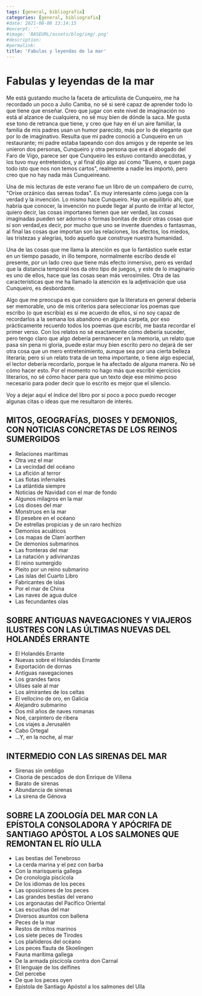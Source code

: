 ```yaml
---
tags: [general, bibliografia]
categories: [general, bibliografia]
#date: 2021-08-08 13:14:15
#excerpt: ''
#image: 'BASEURL/assets/blog/img/.png'
#description:
#permalink:
title: 'Fabulas y leyendas de la mar'
---
```


# Fabulas y leyendas de la mar

Me está gustando mucho la faceta de articulista de Cunqueiro, me ha recordado un poco a Julio Camba, no sé si seré capaz de aprender todo lo que tiene que enseñar. Creo que jugar con este nivel de imaginación no está al alzance de cualquiera, no sé muy bien de dónde la saca. Me gusta ese tono de retranca que tiene, y creo que hay en él un aire familiar, la familia de mis padres usan un humor parecido, más por lo de elegante que por lo de imaginativo. Resulta que mi padre conoció a Cunqueiro en un restaurante; mi padre estaba tapeando con dos amigos y de repente se les unieron dos personas, Cunqueiro y otra persona que era el abogado del Faro de Vigo, parece ser que Cunqueiro les estuvo contando anecdotas, y los tuvo muy entretenidos, y al final dijo algo así como "Bueno, e quen paga todo isto que nos non temos cartos", realmente a nadie les importó, pero creo que no hay nada más Cunqueireano. 

Una de mis lecturas de este verano fue un libro de un compañero de curro, "Orixe orzánico das sereas todas". Es muy interesante cómo juega con la verdad y la invención. Lo mismo hace Cunqueiro. Hay un equilibrio ahí, que habría que conocer, la invención no puede llegar al punto de irritar al lector, quiero decir, las cosas importanes tienen que ser verdad, las cosas imaginadas pueden ser adornos o formas bonitas de decir otras cosas que sí son verdad,es decir, por mucho que uno se invente duendes o fantasmas, al final las cosas que importan son las relaciones, los afectos, los miedos, las tristezas y alegrías, todo aquello que construye nuestra humanidad. 

Una de las cosas que me llama la atención es que lo fantástico suele estar en un tiempo pasado, in illo tempore, normalmente escribo desde el presente, por un lado creo que tiene más efecto inmersivo, pero es verdad que la distancia temporal nos da otro tipo de juegos, y este de lo imaginario es uno de ellos, hace que las cosas sean más verosímiles. Otra de las características que me ha llamado la atención es la adjetivación que usa Cunqueiro, es desbordante.

Algo que me preocupa es que considero que la literatura en general debería ser memorable, uno de mis criterios para seleccionar los poemas que escribo (o que escribía) es si me acuerdo de ellos, si no soy capaz de recordarlos a la semana los abandono en alguna carpeta, por eso prácticamente recuerdo todos los poemas que escribí, me basta recordar el primer verso. Con los relatos no sé exactamente cómo debería suceder, pero tengo claro que algo debería permanecer en la memoria, un relato que pasa sin pena ni gloria, puede estar muy bien escrito pero no dejará de ser otra cosa que un mero entretenimiento, aunque sea por una cierta belleza literaria; pero si un relato trata de un tema importante, o tiene algo especial, el lector debería recordarlo, porque le ha afectado de alguna manera. No sé cómo hacer esto. Por el momento no hago más que escribir ejercicios literarios, no sé cómo hacer para que un texto deje ese mínimo poso necesario para poder decir que lo escrito es mejor que el silencio.

Voy a dejar aquí el índice del libro por si poco a poco puedo recoger algunas citas o ideas que me resultaron de interés.


## MITOS, GEOGRAFÍAS, DIOSES Y DEMONIOS, CON NOTICIAS CONCRETAS DE LOS REINOS SUMERGIDOS

- Relaciones marítimas
- Otra vez el mar
- La vecindad del océano
- La afición al terror
- Las flotas infernales
- La atlántida siempre
- Noticias de Navidad con el mar de fondo
- Algunos milagros en la mar
- Los dioses del mar
- Monstruos en la mar
- El pesebre en el océano
- De estrellas propicias y de un raro hechizo
- Demonios acuáticos
- Los mapas de Clam´aorthen
- De demonios submarinos
- Las fronteras del mar
- La natación y adivinanzas
- El reino sumergido
- Pleito por un reino submarino
- Las islas del Cuarto Libro
- Fabricantes de islas
- Por el mar de China
- Las naves de agua dulce
- Las fecundantes olas

## SOBRE ANTIGUAS NAVEGACIONES Y VIAJEROS ILUSTRES CON LAS ÚLTIMAS NUEVAS DEL HOLANDÉS ERRANTE

- El Holandés Errante
- Nuevas sobre el Holandés Errante
- Exportación de dornas
- Antiguas navegaciones
- Los grandes faros
- Ulises sale al mar
- Los almirantes de los celtas
- El vellocino de oro, en Galicia
- Alejandro submarino
- Dos mil años de naves romanas
- Noé, carpintero de ribera
- Los viajes a Jerusalén
- Cabo Ortegal
- ...Y, en la noche, al mar

## INTERMEDIO CON LAS SIRENAS DEL MAR

- Sirenas sin ombligo
- Cisoria de pescados de don Enrique de Villena
- Barato de sirenas
- Abundancia de sirenas
- La sirena de Génova

## SOBRE LA ZOOLOGÍA DEL MAR CON LA EPÍSTOLA CONSOLADORA Y APÓCRIFA DE SANTIAGO APÓSTOL A LOS SALMONES QUE REMONTAN EL RÍO ULLA

- Las bestias del Tenebroso
- La cerda marina y el pez con barba
- Con la marisquería gallega
- De cronología piscícola
- De los idiomas de los peces
- Las oposiciones de los peces
- Las grandes bestias del verano
- Los argonautas del Pacífico Oriental
- Las escuchas del mar
- Diversos asuntos con ballena
- Peces de la mar
- Restos de mitos marinos
- Los siete peces de Tirodes
- Los plañideros del océano
- Los peces flauta de Skoelingen
- Fauna marítima gallega
- De la armada piscícola contra don Carnal
- El lenguaje de los delfines
- Del percebe
- De que los peces oyen
- Epístola de Santiago Apóstol a los salmones del Ulla

